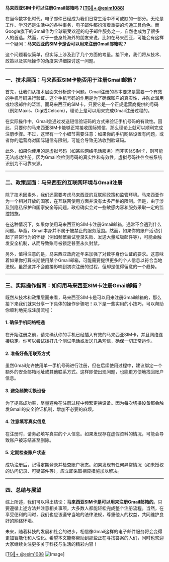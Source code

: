 **马来西亚SIM卡可以注册Gmail邮箱吗？[[TG💪+ @esim1088](https://t.me/s/esim1088)]**

在当今数字化时代，电子邮件已经成为我们日常生活中不可或缺的一部分。无论是工作、学习还是生活中的各种事务，电子邮件都扮演着重要的沟通工具角色。而Google旗下的Gmail作为全球最受欢迎的电子邮件服务之一，自然也成为了很多人的首选。然而，对于一些身处海外的朋友来说，比如在马来西亚，可能会有这样一个疑问：**马来西亚的SIM卡是否可以用来注册Gmail邮箱呢？**

这个问题看似简单，但实际上涉及到了几个方面的考量。接下来，我们将从技术、政策以及实际操作的角度来详细探讨这一问题。

---

### 一、技术层面：马来西亚SIM卡能否用于注册Gmail邮箱？

首先，让我们从技术层面来分析这个问题。Gmail注册的基本要求是需要一个有效的手机号码进行验证。这个手机号码的作用是为了确保账户的真实性，并防止滥用或垃圾邮件的泛滥。而马来西亚的SIM卡，只要它是一个正规运营商提供的号码（例如Maxis、Digi或Celcom），理论上是可以用来完成Gmail注册过程的。

在实际操作中，Gmail会通过发送短信验证码的方式来验证手机号码的有效性。因此，只要你的马来西亚SIM卡能够正常接收国际短信，那么理论上就可以顺利完成注册步骤。不过，这里有一个小细节需要注意：如果你的手机网络设置有问题，或者你的运营商对国际短信有限制，可能会导致无法收到验证码。

此外，如果你使用的是虚拟号码（如某些网络电话服务）而非实体SIM卡，则可能无法成功注册。因为Gmail会检测号码的真实性和有效性，虚拟号码往往会被系统识别为不可靠来源。

---

### 二、政策层面：马来西亚的互联网环境与Gmail注册

除了技术因素外，我们还需要考虑马来西亚的互联网政策和监管环境。马来西亚作为一个相对开放的国家，在互联网使用方面并没有太多严格的限制。但是，由于涉及到隐私保护和国家安全等问题，政府确实会对一些敏感内容和服务采取一定的监控措施。

在这种情况下，如果你使用马来西亚的SIM卡注册Gmail邮箱，通常不会遇到什么问题。毕竟，Gmail本身并不属于被禁止的服务范围。然而，如果你的账户活动引起了异常行为的怀疑（例如频繁尝试登录失败、发送大量垃圾邮件等），可能会触发安全机制，从而导致账号被锁定甚至永久封禁。

另外，值得注意的是，马来西亚政府近年来加强了对数字身份认证的要求。这意味着如果你打算长期使用某个Gmail邮箱，可能需要提供更多的个人信息以符合当地法规。虽然这并不会直接影响到初次注册的过程，但却是值得留意的一个趋势。

---

### 三、实际操作指南：如何用马来西亚SIM卡注册Gmail邮箱？

既然从技术和政策层面来看，马来西亚SIM卡是可以用来注册Gmail邮箱的，那么接下来我们就来分享一下具体的操作步骤吧！以下是一些实用的小技巧，可以帮助你顺利地完成注册流程：

#### 1. 确保手机网络畅通
在开始注册之前，请先确认你的手机已经插入有效的马来西亚SIM卡，并且网络连接稳定。你可以尝试拨打几个测试电话或发送几条短信，确保一切正常运作。

#### 2. 准备好备用联系方式
虽然Gmail允许使用单一手机号码进行注册，但在后续使用过程中，建议绑定一个额外的安全邮箱地址或其他联系方式。这样即使出现问题，也能更方便地找回账户信息。

#### 3. 避免频繁切换设备
为了提高成功率，尽量避免在注册过程中频繁更换设备。因为每次切换设备都会触发Gmail的安全验证机制，增加不必要的麻烦。

#### 4. 注意填写真实信息
在注册时，请务必填写真实的个人信息。如果发现存在虚假资料的情况，可能会导致账户被冻结甚至删除。

#### 5. 定期检查账户状态
成功注册后，记得定期登录并检查账户状态。如果发现有任何异常情况（如未授权的访问记录、可疑邮件等），应立即采取相应措施加以解决。

---

### 四、总结与展望

综上所述，我们可以得出结论：**马来西亚SIM卡是可以用来注册Gmail邮箱的**。只要遵循上述方法并注意相关事项，大多数人都能轻松完成整个注册流程。当然，在享受便利的同时，我们也应该遵守当地的法律法规，尊重他人的权益，共同维护良好的网络环境。

未来，随着科技的发展和社会的进步，相信像Gmail这样的电子邮件服务将会变得更加智能化和人性化。希望本文能够帮助到那些正在寻找答案的人们，同时也欢迎大家继续关注更多关于科技与生活的精彩内容！

[[TG💪+ @esim1088](https://t.me/s/esim1088) ![Image](https://i.postimg.cc/4NQfJmqS/Snipaste-2025-05-13-00-14-12.png)]